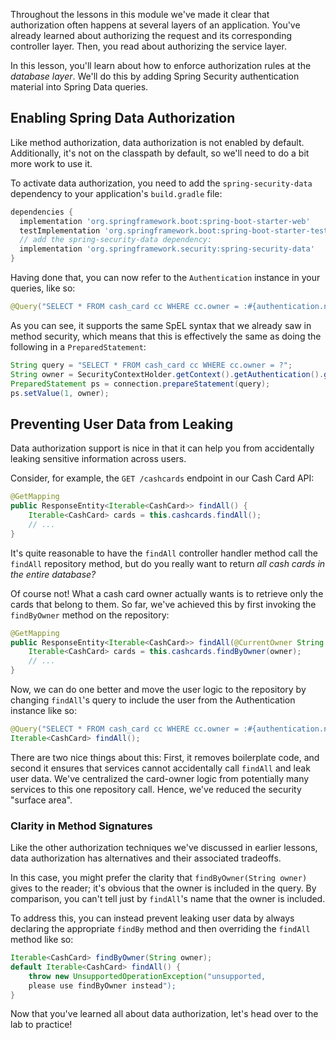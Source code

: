 Throughout the lessons in this module we've made it clear that authorization often happens at several layers of an application. You've already learned about authorizing the request and its corresponding controller layer. Then, you read about authorizing the service layer.

In this lesson, you'll learn about how to enforce authorization rules at the _database layer_. We'll do this by adding Spring Security authentication material into Spring Data queries.

## Enabling Spring Data Authorization

Like method authorization, data authorization is not enabled by default. Additionally, it's not on the classpath by default, so we'll need to do a bit more work to use it.

To activate data authorization, you need to add the `spring-security-data` dependency to your application's `build.gradle` file:

```groovy
dependencies {
  implementation 'org.springframework.boot:spring-boot-starter-web'
  testImplementation 'org.springframework.boot:spring-boot-starter-test'
  // add the spring-security-data dependency:
  implementation 'org.springframework.security:spring-security-data'
}
```

Having done that, you can now refer to the `Authentication` instance in your queries, like so:

```java
@Query("SELECT * FROM cash_card cc WHERE cc.owner = :#{authentication.name}")
```

As you can see, it supports the same SpEL syntax that we already saw in method security, which means that this is effectively the same as doing the following in a `PreparedStatement`:

```java
String query = "SELECT * FROM cash_card cc WHERE cc.owner = ?";
String owner = SecurityContextHolder.getContext().getAuthentication().getName();
PreparedStatement ps = connection.prepareStatement(query);
ps.setValue(1, owner);
```

## Preventing User Data from Leaking

Data authorization support is nice in that it can help you from accidentally leaking sensitive information across users.

Consider, for example, the `GET /cashcards` endpoint in our Cash Card API:

```java
@GetMapping
public ResponseEntity<Iterable<CashCard>> findAll() {
    Iterable<CashCard> cards = this.cashcards.findAll();
    // ...
}
```

It's quite reasonable to have the `findAll` controller handler method call the `findAll` repository method, but do you really want to return _all cash cards in the entire database?_

Of course not! What a cash card owner actually wants is to retrieve only the cards that belong to them. So far, we've achieved this by first invoking the `findByOwner` method on the repository:

```java
@GetMapping
public ResponseEntity<Iterable<CashCard>> findAll(@CurrentOwner String owner) {
    Iterable<CashCard> cards = this.cashcards.findByOwner(owner);
    // ...
}
```

Now, we can do one better and move the user logic to the repository by changing `findAll`'s query to include the user from the Authentication instance like so:

```java
@Query("SELECT * FROM cash_card cc WHERE cc.owner = :#{authentication.name}")
Iterable<CashCard> findAll();
```

There are two nice things about this: First, it removes boilerplate code, and second it ensures that services cannot accidentally call `findAll` and leak user data. We've centralized the card-owner logic from potentially many services to this one repository call. Hence, we've reduced the security "surface area".

### Clarity in Method Signatures

Like the other authorization techniques we've discussed in earlier lessons, data authorization has alternatives and their associated tradeoffs.

In this case, you might prefer the clarity that `findByOwner(String owner)` gives to the reader; it's obvious that the owner is included in the query. By comparison, you can't tell just by `findAll`'s name that the owner is included.

To address this, you can instead prevent leaking user data by always declaring the appropriate `findBy` method and then overriding the `findAll` method like so:

```java
Iterable<CashCard> findByOwner(String owner);
default Iterable<CashCard> findAll() {
    throw new UnsupportedOperationException("unsupported,
    please use findByOwner instead");
}
```

Now that you've learned all about data authorization, let's head over to the lab to practice!
